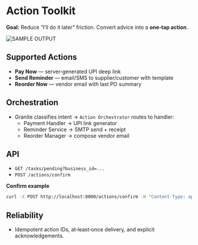 # Action Toolkit

**Goal:** Reduce “I’ll do it later” friction. Convert advice into a **one‑tap action**.

![SAMPLE OUTPUT](https://drive.google.com/uc?export=view&id=1kVBcueh-pcs_vA73iH9b6RBe05ZG2z-k)


## Supported Actions
- **Pay Now** — server‑generated UPI deep link
- **Send Reminder** — email/SMS to supplier/customer with template
- **Reorder Now** — vendor email with last PO summary

## Orchestration
- Granite classifies intent → `Action Orchestrator` routes to handler:
  - Payment Handler → UPI link generator
  - Reminder Service → SMTP send + receipt
  - Reorder Manager → compose vendor email

## API
- `GET /tasks/pending?business_id=...`
- `POST /actions/confirm`

**Confirm example**
```bash
curl -X POST http://localhost:8000/actions/confirm -H "Content-Type: application/json" -d '{"business_id":"acme-001","action_id":"act_9241","confirm":true}'
```

## Reliability
- Idempotent action IDs, at‑least‑once delivery, and explicit acknowledgements.
